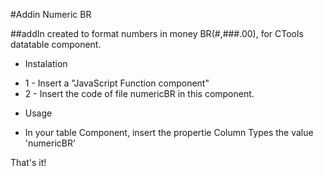 #Addin Numeric BR


##addIn created to format numbers in money BR(#,###.00), for CTools datatable component.


* Instalation
 - 1 - Insert a "JavaScript Function component" 
 - 2 - Insert the code of file numericBR in this component.


* Usage
 - In your table Component, insert the propertie Column Types the value 'numericBR' 


That's it! 
